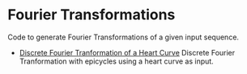 # Fourier Transformations

Code to generate Fourier Transformations of a given input sequence.

* [Discrete Fourier Tranformation of a Heart Curve](https://github.com/Carla-de-Beer/Processing/tree/master/Fourier%20Transformations/FourierTransformHeart) Discrete Fourier Tranformation with epicycles using a heart curve as input.
